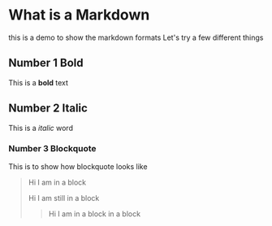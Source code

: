 # What is a Markdown

this is a demo to show the markdown formats
Let's try a few different things

## Number 1 Bold
This is a **bold** text

## Number 2 Italic
This is a *italic* word

### Number 3 Blockquote
This is to show how blockquote looks like
>Hi I am in a block
>
>Hi I am still in a block
>>Hi I am in a block in a block

